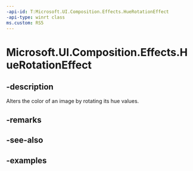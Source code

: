 ```yaml
---
-api-id: T:Microsoft.UI.Composition.Effects.HueRotationEffect
-api-type: winrt class
ms.custom: RS5
---
```


<!-- Class syntax.
public class HueRotationEffect : IGraphicsEffect, IGraphicsEffectSource
-->

# Microsoft.UI.Composition.Effects.HueRotationEffect

## -description
Alters the color of an image by rotating its hue values.

## -remarks

## -see-also

## -examples

